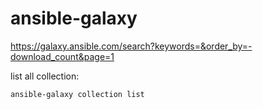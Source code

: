 # ansible-galaxy

https://galaxy.ansible.com/search?keywords=&order_by=-download_count&page=1

list all collection:
```bash
ansible-galaxy collection list
```

